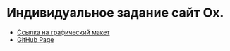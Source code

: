 # Индивидуальное задание сайт Ox.
* [Ссылка на графический макет](https://www.figma.com/file/XTe0qLSQz7AbyNDiWgSi9b/WebDesignLearningServiceAgency?node-id=0-1&t=iVidTT6h1zzJAvrY-0)
* [GitHub Page](https://Alyona2005.github.io)
